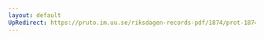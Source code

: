 ```yaml
---
layout: default
UpRedirect: https://pruto.im.uu.se/riksdagen-records-pdf/1874/prot-1874--fk--314.pdf
---
```

